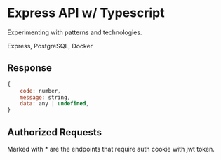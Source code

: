 # Express API w/ Typescript

Experimenting with patterns and technologies.

Express, PostgreSQL, Docker

## **Response**

```js
{
    code: number,
    message: string,
    data: any | undefined,
}
```

## **Authorized Requests**

Marked with \* are the endpoints that require auth cookie with jwt token.
